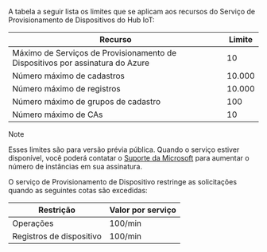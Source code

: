 A tabela a seguir lista os limites que se aplicam aos recursos do Serviço de Provisionamento de Dispositivos do Hub IoT:

| Recurso | Limite |
| --- | --- |
| Máximo de Serviços de Provisionamento de Dispositivos por assinatura do Azure | 10 |
| Número máximo de cadastros | 10.000 |
| Número máximo de registros | 10.000 |
| Número máximo de grupos de cadastro | 100 |
| Número máximo de CAs | 10 |

> [!NOTE]
> Esses limites são para versão prévia pública. Quando o serviço estiver disponível, você poderá contatar o [Suporte da Microsoft](https://azure.microsoft.com/support/options/) para aumentar o número de instâncias em sua assinatura.

O serviço de Provisionamento de Dispositivo restringe as solicitações quando as seguintes cotas são excedidas:

| Restrição | Valor por serviço |
| --- | --- |
| Operações | 100/min |
| Registros de dispositivo | 100/min |
